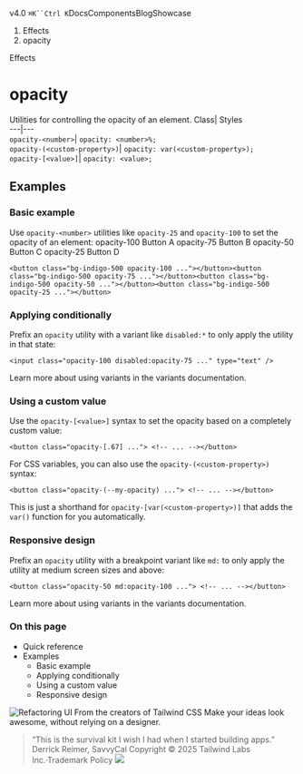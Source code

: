 v4.0
`⌘K``Ctrl K`DocsComponentsBlogShowcase
  1. Effects
  2. opacity


Effects
# opacity
Utilities for controlling the opacity of an element.
Class| Styles  
---|---  
`opacity-<number>`| `opacity: <number>%;`  
`opacity-(<custom-property>)`| `opacity: var(<custom-property>);`  
`opacity-[<value>]`| `opacity: <value>;`  
## Examples
### Basic example
Use `opacity-<number>` utilities like `opacity-25` and `opacity-100` to set the opacity of an element:
opacity-100
Button A
opacity-75
Button B
opacity-50
Button C
opacity-25
Button D
```
<button class="bg-indigo-500 opacity-100 ..."></button><button class="bg-indigo-500 opacity-75 ..."></button><button class="bg-indigo-500 opacity-50 ..."></button><button class="bg-indigo-500 opacity-25 ..."></button>
```

### Applying conditionally
Prefix an `opacity` utility with a variant like `disabled:*` to only apply the utility in that state:
```
<input class="opacity-100 disabled:opacity-75 ..." type="text" />
```

Learn more about using variants in the variants documentation.
### Using a custom value
Use the `opacity-[<value>]` syntax to set the opacity based on a completely custom value:
```
<button class="opacity-[.67] ..."> <!-- ... --></button>
```

For CSS variables, you can also use the `opacity-(<custom-property>)` syntax:
```
<button class="opacity-(--my-opacity) ..."> <!-- ... --></button>
```

This is just a shorthand for `opacity-[var(<custom-property>)]` that adds the `var()` function for you automatically.
### Responsive design
Prefix an `opacity` utility with a breakpoint variant like `md:` to only apply the utility at medium screen sizes and above:
```
<button class="opacity-50 md:opacity-100 ..."> <!-- ... --></button>
```

Learn more about using variants in the variants documentation.
### On this page
  * Quick reference
  * Examples
    * Basic example
    * Applying conditionally
    * Using a custom value
    * Responsive design


![Refactoring UI](https://tailwindcss.com/_next/image?url=%2F_next%2Fstatic%2Fmedia%2Fbook-promo.27d91093.png&w=256&q=75)
From the creators of Tailwind CSS
Make your ideas look awesome, without relying on a designer.
> “This is the survival kit I wish I had when I started building apps.”
> Derrick Reimer, SavvyCal
Copyright © 2025 Tailwind Labs Inc.·Trademark Policy
![](https://cdn.usefathom.com/?h=https%3A%2F%2Ftailwindcss.com&p=%2Fdocs%2Fopacity&r=&sid=PMFMDJGK&qs=%7B%7D&cid=87341224)
